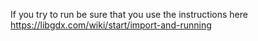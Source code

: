 If  you try to run be sure that you use the instructions here https://libgdx.com/wiki/start/import-and-running  
